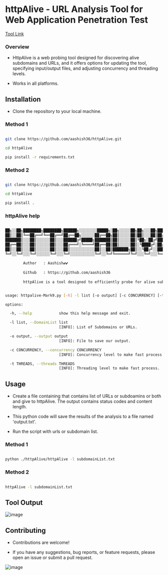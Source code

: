 # httpAlive - URL Analysis Tool for Web Application Penetration Test

[Tool Link](https://github.com/aashishsec/httpAlive/)

### Overview

- HttpAlive is a web probing tool designed for discovering alive subdomains and URLs, and it offers options for updating the tool, specifying input/output files, and adjusting concurrency and threading levels.
    
-  Works in all platforms.


## Installation

- Clone the repository to your local machine.

### Method 1

```bash

git clone https://github.com/aashish36/httpAlive.git

cd httpAlive

pip install -r requirements.txt

```

### Method 2

```bash

git clone https://github.com/aashish36/httpAlive.git

cd httpAlive

pip install .


```

### httpAlive help

``` bash

██╗░░██╗████████╗████████╗██████╗░░░░░░░░█████╗░██╗░░░░░██╗██╗░░░██╗███████╗
██║░░██║╚══██╔══╝╚══██╔══╝██╔══██╗░░░░░░██╔══██╗██║░░░░░██║██║░░░██║██╔════╝
███████║░░░██║░░░░░░██║░░░██████╔╝█████╗███████║██║░░░░░██║╚██╗░██╔╝█████╗░░
██╔══██║░░░██║░░░░░░██║░░░██╔═══╝░╚════╝██╔══██║██║░░░░░██║░╚████╔╝░██╔══╝░░
██║░░██║░░░██║░░░░░░██║░░░██║░░░░░░░░░░░██║░░██║███████╗██║░░╚██╔╝░░███████╗
╚═╝░░╚═╝░░░╚═╝░░░░░░╚═╝░░░╚═╝░░░░░░░░░░░╚═╝░░╚═╝╚══════╝╚═╝░░░╚═╝░░░╚══════╝
      
        Author   : Aashish💕💕  
                                              
        Github   : https://github.com/aashish36
          
        httpAlive is a tool designed to efficiently probe for alive subdomains and Urls from a provided list.


usage: httpalive-Mark9.py [-h] -l list [-o output] [-c CONCURRENCY] [-t THREADS]

options:

  -h, --help            show this help message and exit.

  -l list, --DomainList list
                        [INFO]: List of Subdomains or URLs.

  -o output, --output output
                        [INFO]: File to save our output.

  -c CONCURRENCY, --concurrency CONCURRENCY
                        [INFO]: Concurrency level to make fast process.

  -t THREADS, --threads THREADS
                        [INFO]: Threading level to make fast process.

```

## Usage

- Create a file containing that contains list of URLs or subdoamins or both and give to httpAlive. The output contains status codes and content length.

- This python code will save the results of the analysis to a file named 'output.txt'.

- Run the script with urls or subdomain list.

### Method 1

```bash

python ./httpAlive/httpAlive -l subdomainList.txt

```

### Method 2

```bash

httpAlive -l subdomainList.txt

```

## Tool Output

![image](https://github.com/aashishsec/httpAlive/assets/65489287/c15966b3-9795-4e30-b33a-a30b42438614)

## Contributing

- Contributions are welcome!
  
- If you have any suggestions, bug reports, or feature requests, please open an issue or submit a pull request.


![image](https://github.com/aashish36/JSScanner/assets/65489287/70f7e3a8-e95f-429b-9433-89087daad721)

